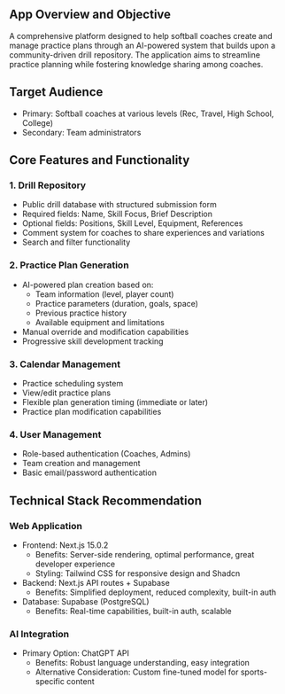 ## App Overview and Objective

A comprehensive platform designed to help softball coaches create and manage practice plans through an AI-powered system that builds upon a community-driven drill repository. The application aims to streamline practice planning while fostering knowledge sharing among coaches.

## Target Audience

- Primary: Softball coaches at various levels (Rec, Travel, High School, College)
- Secondary: Team administrators

## Core Features and Functionality

### 1. Drill Repository

- Public drill database with structured submission form
- Required fields: Name, Skill Focus, Brief Description
- Optional fields: Positions, Skill Level, Equipment, References
- Comment system for coaches to share experiences and variations
- Search and filter functionality

### 2. Practice Plan Generation

- AI-powered plan creation based on:
  - Team information (level, player count)
  - Practice parameters (duration, goals, space)
  - Previous practice history
  - Available equipment and limitations
- Manual override and modification capabilities
- Progressive skill development tracking

### 3. Calendar Management

- Practice scheduling system
- View/edit practice plans
- Flexible plan generation timing (immediate or later)
- Practice plan modification capabilities

### 4. User Management

- Role-based authentication (Coaches, Admins)
- Team creation and management
- Basic email/password authentication

## Technical Stack Recommendation

### Web Application

- Frontend: Next.js 15.0.2
  - Benefits: Server-side rendering, optimal performance, great developer experience
  - Styling: Tailwind CSS for responsive design and Shadcn
- Backend: Next.js API routes + Supabase
  - Benefits: Simplified deployment, reduced complexity, built-in auth
- Database: Supabase (PostgreSQL)
  - Benefits: Real-time capabilities, built-in auth, scalable

### AI Integration

- Primary Option: ChatGPT API
  - Benefits: Robust language understanding, easy integration
  - Alternative Consideration: Custom fine-tuned model for sports-specific content
